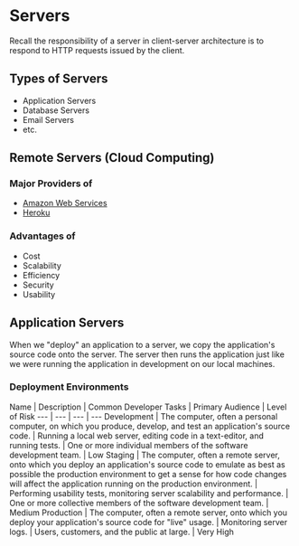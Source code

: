 # Servers

Recall the responsibility of a server in client-server architecture is to respond to HTTP requests issued by the client.

## Types of Servers

  + Application Servers
  + Database Servers
  + Email Servers
  + etc.

## Remote Servers (Cloud Computing)

### Major Providers of

  + [Amazon Web Services](https://aws.amazon.com/)
  + [Heroku](https://www.heroku.com/)

### Advantages of

  + Cost
  + Scalability
  + Efficiency
  + Security
  + Usability

## Application Servers

When we "deploy" an application to a server, we copy the application's source code onto the server. The server then runs the application just like we were running the application in development on our local machines.

### Deployment Environments

Name | Description | Common Developer Tasks | Primary Audience | Level of Risk
--- | --- | --- | ---
Development | The computer, often a personal computer, on which you produce, develop, and test an application's source code. | Running a local web server, editing code in a text-editor, and running tests. | One or more individual members of the software development team. | Low
Staging | The computer, often a remote server, onto which you deploy an application's source code to emulate as best as possible the production environment to get a sense for how code changes will affect the application running on the production environment. | Performing usability tests, monitoring server scalability and performance. | One or more collective members of the software development team. | Medium
Production | The computer, often a remote server, onto which you deploy your application's source code for "live" usage. | Monitoring server logs. | Users, customers, and the public at large. | Very High
